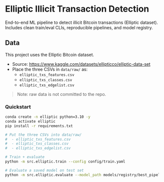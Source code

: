 # Elliptic Illicit Transaction Detection

End-to-end ML pipeline to detect illicit Bitcoin transactions (Elliptic dataset).
Includes clean train/eval CLIs, reproducible pipelines, and model registry.

## Data

This project uses the Elliptic Bitcoin dataset.

- Source: https://www.kaggle.com/datasets/ellipticco/elliptic-data-set
- Place the three CSVs in `data/raw/` as:
  - `elliptic_txs_features.csv`
  - `elliptic_txs_classes.csv`
  - `elliptic_txs_edgelist.csv`

> Note: raw data is not committed to the repo.

### Quickstart

```bash
conda create -n elliptic python=3.10 -y
conda activate elliptic
pip install -r requirements.txt

# Put the three CSVs into data/raw/
#  - elliptic_txs_features.csv
#  - elliptic_txs_classes.csv
#  - elliptic_txs_edgelist.csv

# Train + evaluate
python -m src.elliptic.train --config config/train.yaml

# Evaluate a saved model on test set
python -m src.elliptic.evaluate --model_path models/registry/best_pipeline.joblib --config config/train.yaml